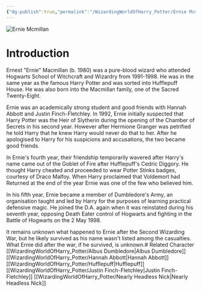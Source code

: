 ```yaml
---
{"dg-publish":true,"permalink":"/WizardingWorldOfHarry_Potter/Ernie Mcmillan/","dgPassFrontmatter":true,"created":"","updated":""}
---
```


![Ernie Mcmillan](http://rxbg5ysja.bkt.gdipper.com/Ernie_Mcmillan.png)
# Introduction
Ernest "Ernie" Macmillan (b. 1980) was a pure-blood wizard who attended Hogwarts School of Witchcraft and Wizardry from 1991-1998. He was in the same year as the famous Harry Potter and was sorted into Hufflepuff House. He was also born into the Macmillan family, one of the Sacred Twenty-Eight.

Ernie was an academically strong student and good friends with Hannah Abbott and Justin Finch-Fletchley. In 1992, Ernie initially suspected that Harry Potter was the Heir of Slytherin during the opening of the Chamber of Secrets in his second year. However after Hermione Granger was petrified he told Harry that he knew Harry would never do that to her. After he apologised to Harry for his suspicions and accusations, the two became good friends.

In Ernie's fourth year, their friendship temporarily wavered after Harry's name came out of the Goblet of Fire after Hufflepuff's Cedric Diggory. He thought Harry cheated and proceeded to wear Potter Stinks badges, courtesy of Draco Malfoy. When Harry proclaimed that Voldemort had Returned at the end of the year Ernie was one of the few who believed him.

In his fifth year, Ernie became a member of Dumbledore's Army, an organisation taught and led by Harry for the purposes of learning practical defensive magic. He joined the D.A. again when it was reinstated during his seventh year, opposing Death Eater control of Hogwarts and fighting in the Battle of Hogwarts on the 2 May 1998.

It remains unknown what happened to Ernie after the Second Wizarding War, but he likely survived as his name wasn't listed among the casualties. What Ernie did after the war, if he survived, is unknown.# Related Character
[[WizardingWorldOfHarry_Potter/Albus Dumbledore\|Albus Dumbledore]]
[[WizardingWorldOfHarry_Potter/Hannah Abbott\|Hannah Abbott]]
[[WizardingWorldOfHarry_Potter/Hufflepuff\|Hufflepuff]]
[[WizardingWorldOfHarry_Potter/Justin Finch-Fletchley\|Justin Finch-Fletchley]]
[[WizardingWorldOfHarry_Potter/Nearly Headless Nick\|Nearly Headless Nick]]
